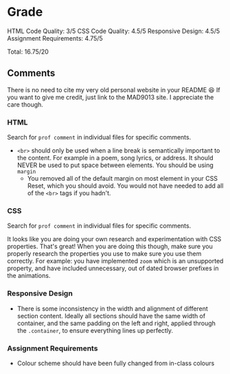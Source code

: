 # Grade
HTML Code Quality: 3/5
CSS Code Quality: 4.5/5
Responsive Design: 4.5/5
Assignment Requirements: 4.75/5

Total: 16.75/20

## Comments
There is no need to cite my very old personal website in your README 😆 If you want to give me credit, just link to the MAD9013 site. I appreciate the care though.

### HTML
Search for `prof comment` in individual files for specific comments.

- `<br>` should only be used when a line break is semantically important to the content. For example in a poem, song lyrics, or address. It should NEVER be used to put space between elements. You should be using `margin`
  - You removed all of the default margin on most element in your CSS Reset, which you should avoid. You would not have needed to add all of the `<br>` tags if you hadn't.

### CSS
Search for `prof comment` in individual files for specific comments.

It looks like you are doing your own research and experimentation with CSS properties. That's great! When you are doing this though, make sure you properly research the properties you use to make sure you use them correctly. For example: you have implemented `zoom` which is an unsupported property, and have included unnecessary, out of dated browser prefixes in the animations.

### Responsive Design
- There is some inconsistency in the width and alignment of different section content. Ideally all sections should have the same width of container, and the same padding on the left and right, applied through the `.container`, to ensure everything lines up perfectly.

### Assignment Requirements
- Colour scheme should have been fully changed from in-class colours